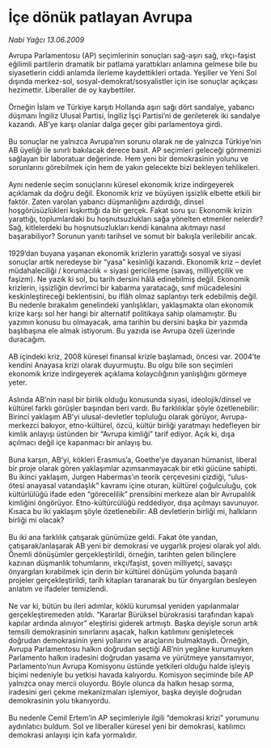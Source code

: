 # İçe dönük patlayan Avrupa

*Nabi Yağcı 13.06.2009*

<div class="taraf_structure_2col_1zq">
<div class="margen_n">



 <p>Avrupa Parlamentosu (AP) seçimlerinin sonuçları sağ-aşırı sağ, ırkçı-faşist eğilimli partilerin dramatik bir patlama yarattıkları anlamına gelmese bile bu siyasetlerin ciddi anlamda ilerleme kaydettikleri ortada. Yeşiller ve Yeni Sol dışında merkez-sol, sosyal-demokrat/sosyalistler için ise sonuçlar açıkçası hezimettir. Liberaller de oy kaybettiler. <br/><br/>Örneğin İslam ve Türkiye karşıtı Hollanda aşırı sağı dört sandalye, yabancı düşmanı İngiliz Ulusal Partisi, İngiliz İşçi Partisi’ni de gerileterek iki sandalye kazandı. AB’ye karşı olanlar dalga geçer gibi parlamentoya girdi. <br/><br/>Bu sonuçlar ne yalnızca Avrupa’nın sorunu olarak ne de yalnızca Türkiye’nin AB üyeliği ile sınırlı bakılacak derece basit. AP seçimleri geleceği görmemizi sağlayan bir laboratuar değerinde. Hem yeni bir demokrasinin yolunu ve sorunlarını görebilmek için hem de yakın gelecekte bizi bekleyen tehlikeleri. <br/><br/>Aynı nedenle seçim sonuçlarını küresel ekonomik krize indirgeyerek açıklamak da doğru değil. Ekonomik kriz ve büyüyen işsizlik elbette etkili bir faktör. Zaten varolan yabancı düşmanlığını azdırdığı, dinsel hoşgörüsüzlükleri kışkırttığı da bir gerçek. Fakat soru şu: Ekonomik krizin yarattığı, toplumlardaki bu hoşnutsuzlukları sağa yönelten etmenler nelerdir? Sağ, kitlelerdeki bu hoşnutsuzlukları kendi kanalına akıtmayı nasıl başarabiliyor? Sorunun yanıtı tarihsel ve somut bir bakışla verilebilir ancak. <br/><br/>1929’dan buyana yaşanan ekonomik krizlerin yarattığı sosyal ve siyasi sonuçlar artık neredeyse bir “yasa” kesinliği kazandı. Ekonomik kriz – devlet müdahaleciliği / korumacılık = siyasi gericileşme (savaş, milliyetçilik ve faşizm). Ne yazık ki sol, bu tarih dersini hâlâ edinebilmiş değil. Ekonomik krizlerin, işsizliğin devrimci bir kabarma yaratacağı, sınıf mücadelesini keskinleştireceği beklentisini, bu iflâh olmaz saplantıyı terk edebilmiş değil. Bu nedenle bırakalım genelindeki yanlışlıkları, yaklaşmakta olan ekonomik krize karşı sol her hangi bir alternatif politikaya sahip olamamıştır. Bu yazımın konusu bu olmayacak, ama tarihin bu dersini başka bir yazımda başlıbaşına ele almak istiyorum. Bu yazıda ise Avrupa özeli üzerinde duracağım. <br/><br/>AB içindeki kriz, 2008 küresel finansal krizle başlamadı, öncesi var. 2004’te kendini Anayasa krizi olarak duyurmuştu. Bu olgu bile son seçimleri ekonomik krize indirgeyerek açıklama kolaycılığının yanlışlığını görmeye yeter. <br/><br/>Aslında AB’nin nasıl bir birlik olduğu konusunda siyasi, ideolojik/dinsel ve kültürel farklı görüşler başından beri vardı. Bu farklılıklar şöyle özetlenebilir: Birinci yaklaşım AB’yi ulusal-devletler topluluğu olarak görüyor, Avrupa-merkezci bakıyor, etno-kültürel, özcü, kültür birliği yaratmayı hedefleyen bir kimlik anlayışı üstünden bir “Avrupa kimliği” tarif ediyor. Açık ki, dışa açılmacı değil içe kapanmacı bir anlayış bu. <br/><br/>Buna karşın, AB’yi, kökleri Erasmus’a, Goethe’ye dayanan hümanist, liberal bir proje olarak gören yaklaşımlar azımsanmayacak bir etki gücüne sahipti. Bu ikinci yaklaşım, Jurgen Habermas’ın teorik çerçevesini çizdiği, “ulus-ötesi anayasal vatandaşlık” kavramı içine oturan, kültürel çoğulculuğu, çok kültürlülüğü ifade eden “görecelilik” prensibini merkeze alan bir Avrupalılık kimliğini öngörüyor. Etno-kültürcülüğü reddediyor, dışa açılmayı savunuyor. Kısaca bu iki yaklaşım şöyle özetlenebilir: AB devletlerin birliği mi, halkların birliği mi olacak? <br/><br/>Bu iki ana farklılık çatışarak günümüze geldi. Fakat öte yandan, çatışarak/anlaşarak AB yeni bir demokrasi ve uygarlık projesi olarak yol aldı. Önemli dönüşümler gerçekleştirildi, örneğin, tarihten gelen bilinçlere kazınan düşmanlık tohumlarını, ırkçı/faşist, şoven milliyetçi, savaşçı önyargıları kırabilmek için derin bir kültürel dönüşüm yolunda başarılı projeler gerçekleştirildi, tarih kitapları taranarak bu tür önyargıları besleyen anlatım ve ifadeler temizlendi. <br/><br/>Ne var ki, bütün bu ileri adımlar, köklü kurumsal yeniden yapılanmalar gerçekleştiremeden atıldı. “Kararlar Bürüksel bürokrasisi tarafından kapalı kapılar ardında alınıyor” eleştirisi giderek artmıştı. Başka deyişle sorun artık temsili demokrasinin sınırlarını aşacak, halkın katılımını genişletecek doğrudan demokrasinin yeni yollarını ve araçlarını bulmaktaydı. Örneğin, Avrupa Parlamentosu halkın doğrudan seçtiği AB’nin yegâne kurumuyken Parlamento halkın iradesini doğrudan yasama ve yürütmeye yansıtamıyor, Parlamento’nun Avrupa Komisyonu üstünde yetkileri olduğu halde işleyiş biçimi nedeniyle bu yetkisi havada kalıyordu. Komisyon seçiminde bile AP yalnızca onay mercii oluyordu. Böyle olunca da halkın hesap sorma, iradesini geri çekme mekanizmaları işlemiyor, başka deyişle doğrudan demokrasinin yolu tıkanıyordu. <br/><br/>Bu nedenle Cemil Ertem’in AP seçimleriyle ilgili “demokrasi krizi” yorumunu aydınlatıcı buldum. Sol ve liberaller küresel yeni bir demokrasi, katılımcı demokrasi anlayışı için kafa yormalıdır.</p>
<br/>
<br/>
<br/>



<br/>


<div id="taraf_not">
</div>

</div>


</div>
